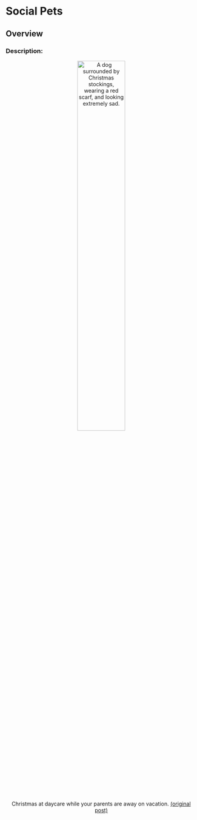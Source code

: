# Social Pets 


## Overview
### Description:

<div align='center' >
    <div><img src='https://i.redd.it/hjxpylval3541.jpg' alt='A dog surrounded by Christmas stockings, wearing a red scarf, and looking extremely sad.' width='50%'/>
    <figcaption class='imageDescription'></div>
        Christmas at daycare while your parents are away on vacation.
        <a href='https://www.reddit.com/r/WhatsWrongWithYourDog/comments/ebosl5/thought_it_would_be_cute_to_get_an_xmas_picture/'>(original post)</a>
    </figcaption>
</div>
